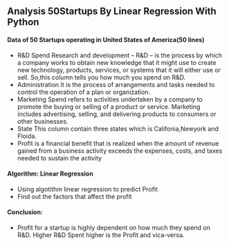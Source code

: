 ## Analysis 50Startups By Linear Regression With Python
#### Data of 50 Startups operating in United States of America(50 lines)
- R&D Spend Research and development – R&D – is the process by which a company works to obtain new knowledge that it might use to create new technology, products, services, or systems that it will either use or sell. So,this column tells you how much you spend on R&D.
- Administration It is the process of arrangements and tasks needed to control the operation of a plan or organization.
- Marketing Spend refers to activities undertaken by a company to promote the buying or selling of a product or service. Marketing includes advertising, selling, and delivering products to consumers or other businesses.
- State This column contain three states which is Califonia,Newyork and Floida.
- Profit is a financial benefit that is realized when the amount of revenue gained from a business activity exceeds the expenses, costs, and taxes needed to sustain the activity
#### Algorithm: Linear Regression
- Using algotithm linear regression to predict Profit
- Find out the factors that affect the profit
#### Conclusion: 
- Profit for a startup is highly dependent on how much they spend on R&D. Higher R&D Spent higher is the Profit and vica-versa.
